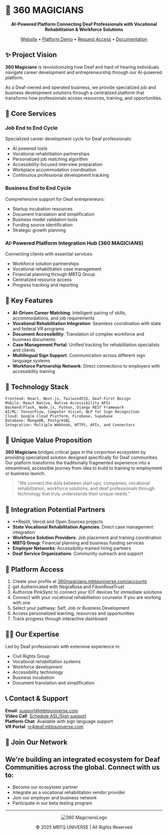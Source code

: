 # 🔮 360 MAGICIANS

<div align="center">


**AI-Powered Platform Connecting Deaf Professionals with Vocational Rehabilitation & Workforce Solutions**

[Website](#) • [Platform Demo](#) • [Request Access](#) • [Documentation](#)

</div>

## ✨ Project Vision

**360 Magicians** is revolutionizing how Deaf and hard of hearing individuals navigate career development and entrepreneurship through our AI-powered platform.

As a Deaf-owned and operated business, we provide specialized job and business development solutions through a centralized platform that transforms how professionals access resources, training, and opportunities.

## 🚀 Core Services

### Job End to End Cycle
Specialized career development cycle for Deaf professionals:
- AI powered tools
- Vocational rehabilitation partnerships
- Personalized job matching algorithm
- Accessibility-focused interview preparation
- Workplace accommodation coordination
- Continuous professional development tracking

### Business End to End Cycle
Comprehensive support for Deaf entrepreneurs:
- Startup incubation resources
- Document translation and simplification
- Business model validation tools
- Funding source identification
- Strategic growth planning

### AI-Powered Platform Integration Hub (360 MAGICIANS)
Connecting clients with essential services:
- Workforce solution partnerships
- Vocational rehabilitation case management
- Financial planning through MBTQ Group
- Centralized resource access
- Progress tracking and reporting

## 💫 Key Features

- **AI-Driven Career Matching**: Intelligent pairing of skills, accommodations, and job requirements
- **Vocational Rehabilitation Integration**: Seamless coordination with state and federal VR programs
- **Document Accessibility**: Translation of complex workforce and business documents
- **Case Management Portal**: Unified tracking for rehabilitation specialists and clients
- **Multilingual Sign Support**: Communication across different sign language systems
- **Workforce Partnership Network**: Direct connections to employers with accessibility training

## 🔧 Technology Stack

```
Frontend: React, Next.js, TailwindCSS, Deaf-First Design
Mobile: React Native, Native Accessibility APIs
Backend:Flask, Node.js, Python, Django REST Framework
AI/ML: TensorFlow, Computer Vision, NLP for Sign Recognition
Cloud: Google Cloud Platform, Firebase, Supabase
Database: MongoDB, PostgreSQL
Integration: Multiple Webhook, HTTPS, APIs, and Connectors
```

## 🌈 Unique Value Proposition

**360 Magicians** bridges critical gaps in the corportion ecosystem by providing specialized solution designed specifically for Deaf communities. Our platform transforms the traditionally fragmented experience into a streamlined, accessible journey from idea to build to  training to employment or business launch.

> "We connect the dots between start ups; companies, vocational rehabilitation, workforce solutions, and deaf professionals through technology that truly understands their unique needs."

## 🔗 Integration Potential Partners

- **Replit, Vercel and Open Sources projects 
- **State Vocational Rehabilitation Agencies**: Direct case management integration
- **Workforce Solution Providers**: Job placement and training coordination
- **MBTQ Group**: Financial planning and business funding services
- **Employer Networks**: Accessibility-trained hiring partners
- **Deaf Service Organizations**: Community outreach and support

## 📱 Platform Access

1. Create your profile at [360magicians.mbtquniverse.com/accounts](#)
2. get Authenicated with NegraRosa and FibonRoseTrust
3. Authorize PinkSync to connect your IOT devices for immediate solutions
4. Connect with your vocational rehabilitation counselor if you are working with one
5. Select your pathway: Self, Job or Business Development
6. Access personalized learning, resources and opportunities
7. Track progress through interactive dashboard

## 🧙‍♂️ Our Expertise

Led by Deaf professionals with extensive experience in:
- Civil Rights Group
- Vocational rehabilitation systems
- Workforce development
- Accessibility technology
- Business incubation
- Document translation and simplification

## 📞 Contact & Support

**Email**: support@mbtquniverse.com  
**Video Call**: [Schedule ASL/Sign support](#)  
**Platform Chat**: Available with sign language support  
**VR Portal**: [vr4deaf.mbtquniverse.com](#)

## 🌟 Join Our Network

We're building an integrated ecosystem for Deaf Communities across the global. Connect with us to:
- 
- Become our ecosystem partner
- Integrate as a vocational rehabilitation vendor provider
- Join our employer and business network
- Participate in our beta testing program

---

<div align="center">
<img src="/api/placeholder/200/50" alt="360 MagiciansLogo" />
<p>© 2025 MBTQ UNIVERSE | All Rights Reserved</p>
</div>
